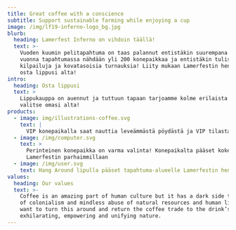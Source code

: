 ```yaml
---
title: Great coffee with a conscience
subtitle: Support sustainable farming while enjoying a cup
image: /img/lf19-inferno-logo_bg.jpg
blurb:
  heading: Lamerfest Inferno on vihdoin täällä!
  text: >-
    Vuoden kuumin pelitapahtuma on taas palannut entistäkin suurempana! Tänä
    vuonna tapahtumassa nähdään yli 200 konepaikkaa ja entistäkin tulisempia
    kilpailuja ja kovatasoisia turnauksia! Liity mukaan Lamerfestin henkeen ja
    osta lippusi alta!
intro:
  heading: Osta lippusi
  text: >
    Lippukauppa on auennut ja tuttuun tapaan tarjoamme kolme erilaista lippua,
    valitse omasi alta!
products:
  - image: img/illustrations-coffee.svg
    text: |
      VIP konepaikalla saat nauttia leveämmästä pöydästä ja VIP tilasta!
  - image: /img/computer.svg
    text: >
      Perinteinen konepaikka on varma valinta! Konepaikalta pääset kokemaan
      Lamerfestin parhaimmillaan
  - image: /img/user.svg
    text: Hang Around lipulla pääset tapahtuma-alueelle Lamerfestin henkeen mukaan!
values:
  heading: Our values
  text: >-
    Coffee is an amazing part of human culture but it has a dark side too – one
    of colonialism and mindless abuse of natural resources and human lives. We
    want to turn this around and return the coffee trade to the drink’s
    exhilarating, empowering and unifying nature.
---
```



